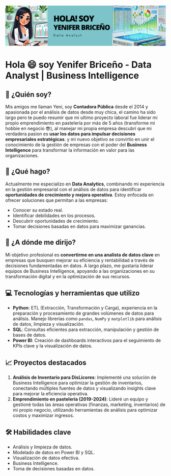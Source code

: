 ![Descripción de la imagen](https://github.com/YeniferBriceno/YeniferBriceno/blob/main/Impulsando%20el%20%C3%A9xito%20empresarial%20a%20trav%C3%A9s%20del%20an%C3%A1lisis%20(1).png)

# Hola 😄 soy Yenifer Briceño - Data Analyst | Business Intelligence

## 📌 ¿Quién soy?
Mis amigos me llaman Yeni, soy **Contadora Pública** desde el 2014 y apasionada por el análisis de datos desde muy chica, el camino ha sido largo pero te puedo resumir que mi ultimo proyecto laboral fue liderar mi propio emprendimiento en pastelería por más de 5 años (transforme mi hobbie en negocio 😎), al manejar mi propia empresa descubrí que mi verdadera pasion es **usar los datos para impulsar decisiones empresariales estratégicas**. y mi nuevo objetivo se convirtio en unir el conocimiento de la gestión de empresas con el poder del **Business Intelligence** para transformar la información en valor para las organizaciones.

## 🎯 ¿Qué hago?
Actualmente me especializo en **Data Analytics**, combinando mi experiencia en la gestión empresarial con el análisis de datos para identificar **oportunidades de crecimiento y mejora operativa**. Estoy enfocada en ofrecer soluciones que permitan a las empresas:

- Conocer su estado real.
- Identificar debilidades en los procesos.
- Descubrir oportunidades de crecimiento.
- Tomar decisiones basadas en datos para maximizar ganancias.

## 🚀 ¿A dónde me dirijo?
Mi objetivo profesional es **convertirme en una analista de datos clave** en empresas que busquen mejorar su eficiencia y rentabilidad a través de decisiones fundamentadas en datos. A largo plazo, me gustaría liderar equipos de Business Intelligence, apoyando a las organizaciones en su transformación digital y en la optimización de sus recursos.

## 💻 Tecnologías y herramientas que utilizo

- **Python**: ETL (Extracción, Transformación y Carga), experiencia en la preparación y procesamiento de grandes volúmenes de datos para análisis. Manejo librerías como `pandas`, `NumPy` y `matplotlib` para análisis de datos, limpieza y visualización.
- **SQL**: Consultas eficientes para extracción, manipulación y gestión de bases de datos.
- **Power BI**: Creación de dashboards interactivos para el seguimiento de KPIs clave y la visualización de datos.


## 📈 Proyectos destacados
1. **Análisis de Inventario para DisLicores**: Implementé una solución de Business Intelligence para optimizar la gestión de inventarios, conectando múltiples fuentes de datos y visualizando insights clave para mejorar la eficiencia operativa.
3. **Emprendimiento en pastelería (2019-2024)**: Lideré un equipo y gestioné todas las áreas operativas (finanzas, marketing, inventarios) de mi propio negocio, utilizando herramientas de análisis para optimizar costos y maximizar ingresos.

## 🛠️ Habilidades clave
- Análisis y limpieza de datos.
- Modelado de datos en Power BI y SQL.
- Visualización de datos efectiva.
- Business Intelligence.
- Toma de decisiones basadas en datos.


 
